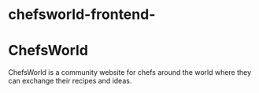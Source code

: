 # chefsworld-frontend-
<h1>ChefsWorld</h1>
ChefsWorld is a community website for chefs around the world where they can exchange their recipes and ideas. <br />